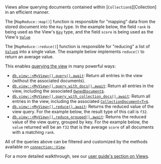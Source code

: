 Views allow querying documents contained within [`Collection`s][Collection] in
an efficient manner.

The [`MapReduce::map()`] function is responsible for "mapping" data from the
stored document into the `Key` type. In the example below, the field `rank` is
being used as the View's [`Key`](View::Key) type, and the field `score` is being
used as the View's [`Value`](View::Value)

The [`MapReduce::reduce()`] function is responsible for "reducing" a list of
[`Value`s](View::Value) into a single value. The example below implements
`reduce()` to return an average value.

This enables [querying the view](crate::connection::View) in many powerful ways:

- [`db.view::<MyView>().query().await`](crate::connection::View::query): Return
   all entries in the view (without the associated documents).
- [`db.view::<MyView>().query_with_docs().await`](crate::connection::View::query_with_docs):
   Return all entries in the view, including the associated
   [`OwnedDocument`s](crate::document::OwnedDocument).
- [`db.view::<MyView>().query_with_collection_docs().await`](crate::connection::View::query_with_collection_docs):
   Return all entries in the view, including the associated
   [`CollectionDocument<T>`s](crate::document::CollectionDocument).
- [`db.view::<MyView>().reduce().await`](crate::connection::View::reduce):
   Returns the reduced value of the view query. For the example below, the
   result type of this call is `f32`.
- [`db.view::<MyView>().reduce_grouped().await`](crate::connection::View::reduce_grouped):
   Returns the reduced value of the view query, grouped by key. For the example
   below, the `value` returned will be an `f32` that is the average `score` of
   all documents with a matching `rank`.

All of the queries above can be filtered and customized by the methods available
on [`connection::View`](crate::connection::View).

For a more detailed walkthrough, see our [user guide's section on
Views](https://dev.bonsaidb.io/main/release/about/concepts/view.html).
